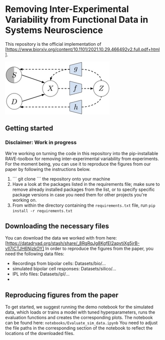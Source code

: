 # Removing Inter-Experimental Variability from Functional Data in Systems Neuroscience 

This repository is the official implementation of [https://www.biorxiv.org/content/10.1101/2021.10.29.466492v2.full.pdf+html]. 

![schematic](framework.jpg)

## Getting started

### Disclaimer: Work in progress
We're working on turning the code in this repository into the pip-installable RAVE-toolbox for removing inter-experimental variability from experiments. For the moment being, you can use it to reproduce the figures from our paper by following the instructions below.
1. ´´´ git clone ´´´ the repository onto your machine
2. Have a look at the packages listed in the requirements file; make sure to remove already installed packages from the list, or to specify specific package versions in case you need them for other projects you're working on. 
3. From within the directory containing the ```requirements.txt``` file, run ```pip install -r requirements.txt```

## Downloading the necessary files
You can download the data we worked with from here: [https://datadryad.org/stash/share/_8RgRqJg8KgfEI2apytiXg5jrB-vlI7iCTJH6NjzkOY]
In order to reproduce the figures from the paper, you need the following data files:
- Recordings from bipolar cells: Datasets/bio/...
- simulated bipolar cell responses: Datasets/silico/...
- IPL info files: Datasets/ipl/...
- 
## Reproducing figures from the paper 

To get started, we suggest running the demo notebook for the simulated data, which loads or trains a model with tuned hyperparameters, runs the evaluation functions and creates the corresponding plots.
The notebook can be found here: ```notebooks/Evaluate_sim_data.ipynb```
You need to adjust the file paths in the corresponding section of the notebook to reflect the locations of the downloaded files.
